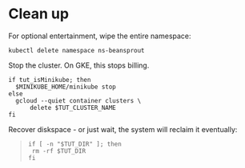 # Clean up

For optional entertainment, wipe the entire namespace:

<!-- @deleteNamespace @test -->
```
kubectl delete namespace ns-beansprout
```

Stop the cluster.  On GKE, this stops billing.

<!-- @stopCluster @test -->
```
if tut_isMinikube; then
  $MINIKUBE_HOME/minikube stop
else
  gcloud --quiet container clusters \
      delete $TUT_CLUSTER_NAME
fi
```

Recover diskspace - or just wait, the system
will reclaim it eventually:

> ```
> if [ -n "$TUT_DIR" ]; then
>  rm -rf $TUT_DIR
> fi
> ```
